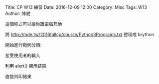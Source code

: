 Title: CP W13 練習
Date: 2016-12-09 12:00
Category: Misc
Tags: W13
Author: 陳崴

這個程式可以讓你跟電腦互動

將 <a href="http://mde.tw/2016fallcp/course/Python3Programs.txt">http://mde.tw/2016fallcp/course/Python3Programs.txt</a> 整理成 brython

<!-- PELICAN_END_SUMMARY -->

<!-- 導入 Brython 標準程式庫 -->

<script type="text/javascript" 
    src="https://cdn.rawgit.com/brython-dev/brython/master/www/src/brython_dist.js">
</script>

<!-- 啟動 Brython -->
<script>
window.onload=function(){
brython(1);
}
</script>

<!-- 以下實際利用  Brython 畫圖 -->
<div id="container"></div>
<script type="text/python3">
from browser import document as doc
from browser import html
container = doc['container']
mystring = ""
num = input("請輸入重複執行次數:")
#for i in range(1,11):
for i in range(1,int(num)+1):         
    mystring += str(i) + ": hello mde" + html.BR()
container <= mystring
</script>

<div id="temperature"></div>
<script type="text/python3">
from browser import document as doc
from browser import html
container = doc['temperature']
mystring = ""
cdegree = input("請輸入攝氏溫度:")
fdegree = float(cdegree)*9/5 + 32
output_string = "攝氏 "+str(cdegree) + "度=華氏 " + str(fdegree) + "度"
container <= output_string
</script>

開始進行範例分類:

接受使用者的輸入

利用 alert() 顯示結果

直接列印結果










